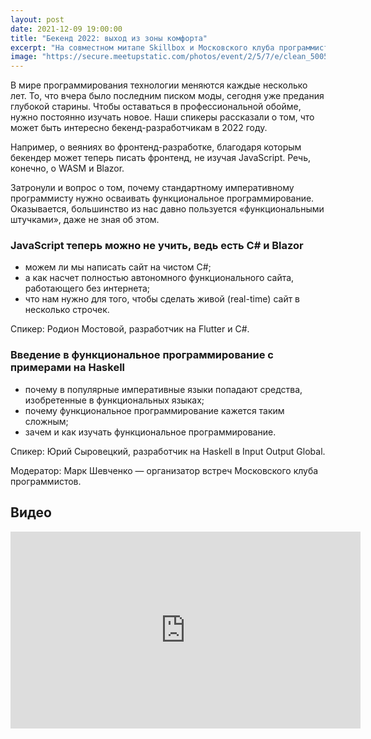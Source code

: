 ```yaml
---
layout: post
date: 2021-12-09 19:00:00
title: "Бекенд 2022: выход из зоны комфорта"
excerpt: "На совместном митапе Skillbox и Московского клуба программистов мы узнали, что ещё можно изучить бекенд-разработчику."
image: "https://secure.meetupstatic.com/photos/event/2/5/7/e/clean_500589598.jpeg"
---
```


В мире программирования технологии меняются каждые несколько лет. То, что вчера было последним писком моды, сегодня уже предания глубокой старины. Чтобы оставаться в профессиональной обойме, нужно постоянно изучать новое. Наши спикеры рассказали о том, что может быть интересно бекенд-разработчикам в 2022 году.

Например, о веяниях во фронтенд-разработке, благодаря которым бекендер может теперь писать фронтенд, не изучая JavaScript. Речь, конечно, о WASM и Blazor.

Затронули и вопрос о том, почему стандартному императивному программисту нужно осваивать функциональное программирование. Оказывается, большинство из нас давно пользуется «функциональными штучками», даже не зная об этом.

### JavaScript теперь можно не учить, ведь есть C# и Blazor

* можем ли мы написать сайт на чистом C#;
* а как насчет полностью автономного функционального сайта, работающего без интернета;
* что нам нужно для того, чтобы сделать живой (real-time) сайт в несколько строчек.

Спикер: Родион Мостовой, разработчик на Flutter и C#.

### Введение в функциональное программирование с примерами на Haskell

* почему в популярные императивные языки попадают средства, изобретенные в функциональных языках;
* почему функциональное программирование кажется таким сложным;
* зачем и как изучать функциональное программирование.

Спикер: Юрий Сыровецкий, разработчик на Haskell в Input Output Global.

Модератор: Марк Шевченко — организатор встреч Московского клуба программистов.

## Видео

<div class="video">
    <iframe width="560" height="315" src="https://www.youtube.com/embed/rSKzxQ_7mv4" title="YouTube video player" frameborder="0" allow="accelerometer; autoplay; clipboard-write; encrypted-media; gyroscope; picture-in-picture" allowfullscreen></iframe>
</div>
